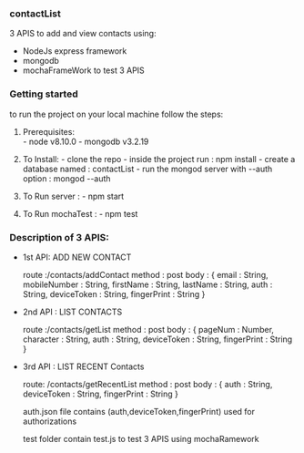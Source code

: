 ### contactList
 3 APIS to add and view contacts using:
   - NodeJs express framework
   - mongodb
   - mochaFrameWork to test 3 APIS

### Getting started
to run the project on your local machine follow the steps:
  1. Prerequisites:  
    - node v8.10.0
    - mongodb v3.2.19

  2. To Install:
    - clone the repo
    - inside the project run : npm install
    - create a database named : contactList
    - run the mongod server with --auth option : mongod --auth


  3. To Run server :
    - npm start

  4. To Run mochaTest :
    - npm test

### Description of 3 APIS:
- 1st API: ADD NEW CONTACT

    route :/contacts/addContact
    method : post
    body : { email : String,
             mobileNumber : String,
             firstName : String,
             lastName : String,
             auth : String,
             deviceToken : String,
             fingerPrint : String }

- 2nd API : LIST CONTACTS

    route :/contacts/getList
    method : post
    body : { pageNum : Number,
             character : String,
             auth : String,
             deviceToken : String,
             fingerPrint : String }

- 3rd API : LIST RECENT Contacts

    route: /contacts/getRecentList
    method : post
    body : { auth : String,
             deviceToken : String,
             fingerPrint : String }

  auth.json file contains (auth,deviceToken,fingerPrint) used for authorizations           

  test folder contain test.js to test 3 APIS using mochaRamework
